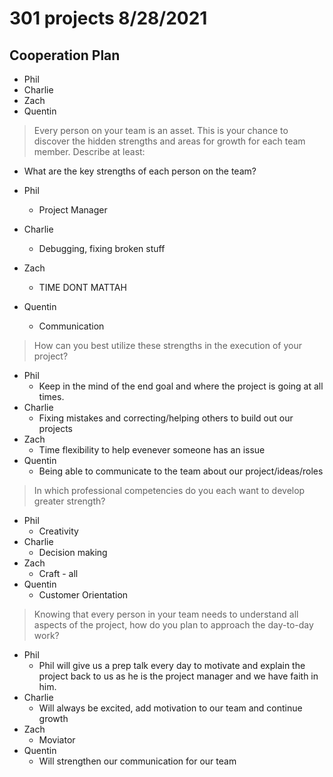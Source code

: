 # 301 projects 8/28/2021

## Cooperation Plan

* Phil
* Charlie
* Zach
* Quentin

> Every person on your team is an asset. This is your chance to discover the hidden strengths and areas for growth for each team member.
Describe at least:

* What are the key strengths of each person on the team?
* Phil
  * Project Manager

* Charlie
  * Debugging, fixing broken stuff

* Zach
  * TIME DONT MATTAH

* Quentin
  * Communication

> How can you best utilize these strengths in the execution of your project?

* Phil
  * Keep in the mind of the end goal and where the project is going at all times.
* Charlie
  * Fixing mistakes and correcting/helping others to build out our projects
* Zach
  * Time flexibility to help evenever someone has an issue
* Quentin
  * Being able to communicate to the team about our project/ideas/roles

> In which professional competencies do you each want to develop greater strength?

* Phil
  * Creativity
* Charlie
  * Decision making
* Zach
  * Craft - all
* Quentin
  * Customer Orientation

> Knowing that every person in your team needs to understand all aspects of the project, how do you plan to approach the day-to-day work?

* Phil
  * Phil will give us a prep talk every day to motivate and explain the project back to us as he is the project manager and we have faith in him.
* Charlie
  * Will always be excited, add motivation to our team and continue growth
* Zach
  * Moviator
* Quentin
  * Will strengthen our communication for our team
